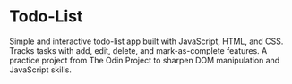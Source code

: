 # Todo-List
Simple and interactive todo-list app built with JavaScript, HTML, and CSS. Tracks tasks with add, edit, delete, and mark-as-complete features. A practice project from The Odin Project to sharpen DOM manipulation and JavaScript skills.
